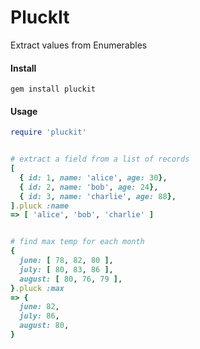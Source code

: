 PluckIt
======

Extract values from Enumerables

#### Install
```gem install pluckit```


#### Usage
```ruby
require 'pluckit'


# extract a field from a list of records
[
  { id: 1, name: 'alice', age: 30},
  { id: 2, name: 'bob', age: 24},
  { id: 3, name: 'charlie', age: 88},
].pluck :name
=> [ 'alice', 'bob', 'charlie' ]


# find max temp for each month
{
  june: [ 78, 82, 80 ],
  july: [ 80, 83, 86 ],
  august: [ 80, 76, 79 ],
}.pluck :max
=> {
  june: 82,
  july: 86,
  august: 80,
}
```
